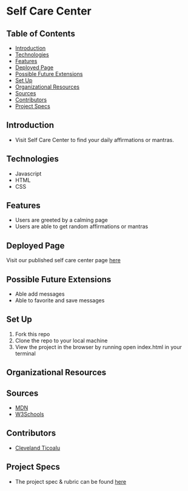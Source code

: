 # Self Care Center


## Table of Contents
  - [Introduction](#introduction)
  - [Technologies](#technologies)
  - [Features](#features)
  - [Deployed Page](#deployed-page)
  - [Possible Future Extensions](#possible-future-extensions)
  - [Set Up](#set-up)
  - [Organizational Resources](#organizational-resources)
  - [Sources](#sources)
  - [Contributors](#contributors)
  - [Project Specs](#project-specs)

## Introduction
  - Visit Self Care Center to find your daily affirmations or mantras.


## Technologies
  - Javascript
  - HTML
  - CSS

## Features
  - Users are greeted by a calming page
  - Users are able to get random affirmations or mantras


## Deployed Page

Visit our published self care center page [here](https://github.com/cleveland231/self-care-center)

## Possible Future Extensions
  - Able add messages
  - Able to favorite and save messages


## Set Up

1. Fork this repo  
2. Clone the repo to your local machine
3. View the project in the browser by running open index.html in your terminal

## Organizational Resources

## Sources
  - [MDN](http://developer.mozilla.org/en-US/)
  - [W3Schools](https://www.w3schools.com/)

## Contributors
  - [Cleveland Ticoalu](https://github.com/cleveland231)


## Project Specs
  - The project spec & rubric can be found [here](https://frontend.turing.edu/projects/module-1/self-care-center.html)
